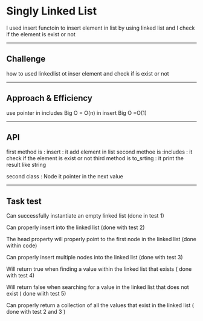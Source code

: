 # Singly Linked List
<!-- Short summary or background information -->
I used insert functoin to insert element in list by using linked list and I check if the element is exist or not

---

## Challenge
<!-- Description of the challenge -->
how to used linkedlist ot inser element and check if is exist or not

---

## Approach & Efficiency
<!-- What approach did you take? Why? What is the Big O space/time for this approach? -->
use pointer
in includes Big O = O(n)
in insert Big O =O(1)

---

## API
<!-- Description of each method publicly available to your Linked List -->
first method is : insert : it add element in list
second methoe is  :includes : it check if the element is exist or not
third method is to_srting : it print the result like string

second class : Node it pointer in the next value

---

## Task test

Can successfully instantiate an empty linked list (done in test 1)

Can properly insert into the linked list (done with test 2)

The head property will properly point to the first node in the linked list (done within code)

Can properly insert multiple nodes into the linked list (done with test 3)

Will return true when finding a value within the linked list that exists ( done with test 4)

Will return false when searching for a value in the linked list that does not exist ( done wiith test 5)

Can properly return a collection of all the values that exist in the linked list ( done with test 2 and 3 )
